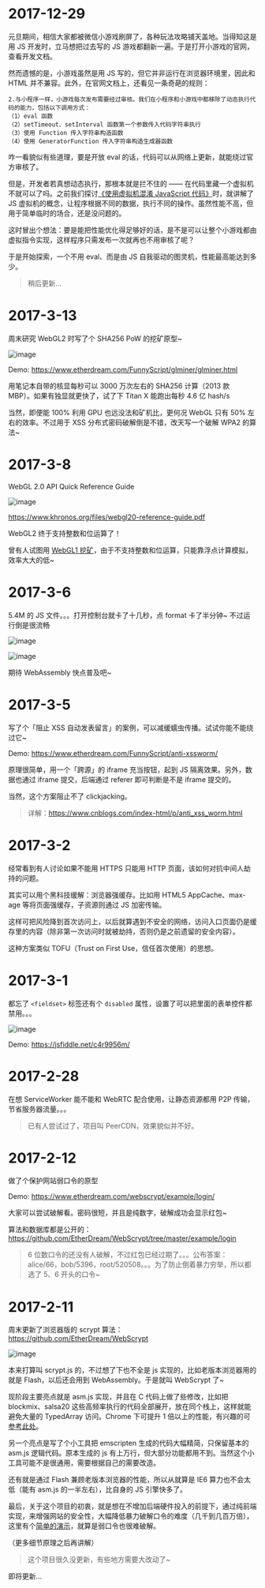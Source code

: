 
# 2017-12-29

元旦期间，相信大家都被微信小游戏刷屏了，各种玩法攻略铺天盖地。当得知这是用 JS 开发时，立马想把过去写的 JS 游戏都翻新一遍。于是打开小游戏的官网，查看开发文档。

然而遗憾的是，小游戏虽然是用 JS 写的，但它并非运行在浏览器环境里，因此和 HTML 并不兼容。此外，在官网文档上，还看见一条奇葩的规则：

```
2.与小程序一样，小游戏每次发布需要经过审核。我们在小程序和小游戏中都移除了动态执行代码的能力，包括以下调用方式：
（1）eval 函数
（2）setTimeout、setInterval 函数第一个参数传入代码字符串执行
（3）使用 Function 传入字符串构造函数
（4）使用 GeneratorFunction 传入字符串构造生成器函数
```

咋一看貌似有些道理，要是开放 eval 的话，代码可以从网络上更新，就能绕过官方审核了。

但是，开发者若真想动态执行，那根本就是拦不住的 —— 在代码里藏一个虚拟机不就可以了吗。之前我们探讨[《使用虚拟机混淆 JavaScript 代码》](https://www.cnblogs.com/index-html/p/use_vm_protect_js.html)时，就讲解了 JS 虚拟机的概念，让程序根据不同的数据，执行不同的操作。虽然性能不高，但用于简单临时的场合，还是没问题的。

这时冒出个想法：要是能把性能优化得足够好的话，是不是可以让整个小游戏都由虚拟指令实现，这样程序只需发布一次就再也不用审核了呢？

于是开始探索，一个不用 eval、而是由 JS 自我驱动的图灵机，性能最高能达到多少。

> 稍后更新...



# 2017-3-13

周末研究 WebGL2 时写了个 SHA256 PoW 的挖矿原型~

![image](https://user-images.githubusercontent.com/1072787/68986888-08c0f480-085f-11ea-9040-6cdc55231b65.png)

Demo: https://www.etherdream.com/FunnyScript/glminer/glminer.html

用笔记本自带的核显每秒可以 3000 万次左右的 SHA256 计算（2013 款 MBP）。如果有独显就更快了，试了下 Titan X 能跑出每秒 4.6 亿 hash/s

当然，即便能 100% 利用 GPU 也远没法和矿机比，更何况 WebGL 只有 50% 左右的效率。不过用于 XSS 分布式密码破解倒是不错，改天写一个破解 WPA2 的算法~



# 2017-3-8

WebGL 2.0 API Quick Reference Guide

![image](https://user-images.githubusercontent.com/1072787/68986925-52a9da80-085f-11ea-8a32-5ea6ad6fab79.png)

https://www.khronos.org/files/webgl20-reference-guide.pdf

WebGL2 终于支持整数和位运算了！

曾有人试图用 [WebGL1 挖矿](https://github.com/derjanb/hamiyoca)，由于不支持整数和位运算，只能靠浮点计算模拟，效率大大的低~



# 2017-3-6

5.4M 的 JS 文件。。。打开控制台就卡了十几秒，点 format 卡了半分钟~ 不过运行倒是很流畅

![image](https://user-images.githubusercontent.com/1072787/68987032-77eb1880-0860-11ea-9be6-e407cecfa7b5.png)

![image](https://user-images.githubusercontent.com/1072787/68987028-6e61b080-0860-11ea-82c6-0c53a2252f9f.png)

期待 WebAssembly 快点普及吧~



# 2017-3-5

写了个「阻止 XSS 自动发表留言」的案例，可以减缓蠕虫传播。试试你能不能绕过它~

Demo: https://www.etherdream.com/FunnyScript/anti-xssworm/

原理很简单，用一个「跨源」的 iframe 充当按钮，起到 JS 隔离效果。另外，数据也通过 iframe 提交，后端通过 referer 即可判断是不是 iframe 提交的。

当然，这个方案阻止不了 clickjacking。

> 详解：https://www.cnblogs.com/index-html/p/anti_xss_worm.html



# 2017-3-2

经常看到有人讨论如果不能用 HTTPS 只能用 HTTP 页面，该如何对抗中间人劫持的问题。

其实可以用个黑科技缓解：浏览器强缓存。比如用 HTML5 AppCache、max-age 等将页面强缓存，子资源则通过 JS 加密传输。

这样可把风险降到首次访问上，以后就算遇到不安全的网络，访问入口页面仍是缓存里的内容（除非第一次访问时就被劫持，否则仍是之前遗留的安全内容）。

这种方案类似 TOFU（Trust on First Use，信任首次使用）的思想。



# 2017-3-1

都忘了 `<fieldset>` 标签还有个 `disabled` 属性，设置了可以把里面的表单控件都禁用。。。

![image](https://user-images.githubusercontent.com/1072787/68987116-6eae7b80-0861-11ea-96c0-d37b8a1ba4cb.png)

Demo: https://jsfiddle.net/c4r9956m/



# 2017-2-28

在想 ServiceWorker 能不能和 WebRTC 配合使用，让静态资源都用 P2P 传输，节省服务器流量。。。

> 已有人尝试过了，项目叫 PeerCDN，效果貌似并不好。



# 2017-2-12

做了个保护网站弱口令的原型

Demo: https://www.etherdream.com/webscrypt/example/login/

大家可以尝试破解看。密码很短，并且是纯数字，破解成功会显示红包~

算法和数据库都是公开的：https://github.com/EtherDream/WebScrypt/tree/master/example/login

> 6 位数口令的还没有人破解，不过红包已经过期了。。。公布答案：alice/66，bob/5396，root/520508。。。为了防止倒着暴力穷举，所以都选了 5、6 开头的口令~



# 2017-2-11

周末更新了浏览器版的 scrypt 算法：https://github.com/EtherDream/WebScrypt

![image](https://user-images.githubusercontent.com/1072787/68987216-aec22e00-0862-11ea-9c4e-2a46f7002c41.png)

本来打算叫 scrypt.js 的，不过想了下也不全是 js 实现的，比如老版本浏览器用的就是 Flash，以后还会用到 WebAssembly。于是就叫 WebScrypt 了~

现阶段主要亮点就是 asm.js 实现，并且在 C 代码上做了些修改，比如把 blockmix、salsa20 这些高频率执行的代码全部展开，放在同个栈上，这样就能避免大量的 TypedArray 访问。Chrome 下可提升 1 倍以上的性能，有兴趣的可[参考此处](https://github.com/EtherDream/WebScrypt/blob/master/src/c/smix.c)。

另一个亮点是写了个小工具把 emscripten 生成的代码大幅精简，只保留基本的 asm.js 逻辑代码。原本生成的 js 有上万行，但大部分功能都用不到。当然这个小工具可能不是很通用，需要根据自己的需要改造。

还有就是通过 Flash 兼顾老版本浏览器的性能，所以从就算是 IE6 算力也不会太低（能有 asm.js 的一半左右），比自身的 JS 引擎快多了。

最后，关于这个项目的初衷，就是想在不增加后端硬件投入的前提下，通过纯前端实现，来增强网站的安全性，大幅降低暴力破解口令的难度（几千到几百万倍），这里有个[简单的演示](http://www.etherdream.com/webscrypt/example/login/)，就算是弱口令也很难破解。

（更多细节原理之后再讲解）

> 这个项目很久没更新，有些地方需要大改动了~


即将更新...
